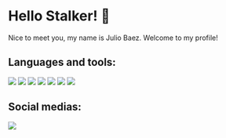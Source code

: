 # Hello Stalker! 👋

Nice to meet you, my name is Julio Baez. Welcome to my profile!

## Languages and tools:


<img src="https://img.shields.io/badge/JavaScript-000?style=for-the-badge&logo=javascript&logoColor=white" /> <img src="https://img.shields.io/badge/Python-000?style=for-the-badge&logo=python&logoColor=white" /> <img src="https://img.shields.io/badge/C-000?style=for-the-badge&logo=c&logoColor=white" /> <img src="https://img.shields.io/badge/HTML5-E34F26?style=for-the-badge&logo=html5&logoColor=white" /> <img src="https://img.shields.io/badge/CSS3-1572B6?style=for-the-badge&logo=css3&logoColor=white" />
<img src="https://img.shields.io/badge/MySQL-005C84?style=for-the-badge&logo=mysql&logoColor=white&logoColor=white" /> <img src="https://img.shields.io/badge/PHP-777BB4?style=for-the-badge&logo=php&logoColor=white" />

## Social medias:

<a href="https://www.linkedin.com/in/j%C3%BAlio-baez-604326244/" target="_blank">
  <img src="https://img.shields.io/badge/LinkedIn-blue?style=for-the-badge&logo=linkedin&logoColor=white" />
</a>
